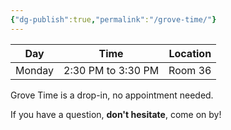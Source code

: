 ```yaml
---
{"dg-publish":true,"permalink":"/grove-time/"}
---
```


Day|Time|Location
-|-|-
Monday|2:30 PM to 3:30 PM|Room 36

Grove Time is a drop-in, no appointment needed.

If you have a question, **don't hesitate**, come on by!